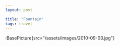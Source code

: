 ```yaml
---
layout: post

title: "Fountain"
tags: travel
---
```


:BasePicture{src="/assets/images/2010-09-03.jpg"}

<!--more-->
